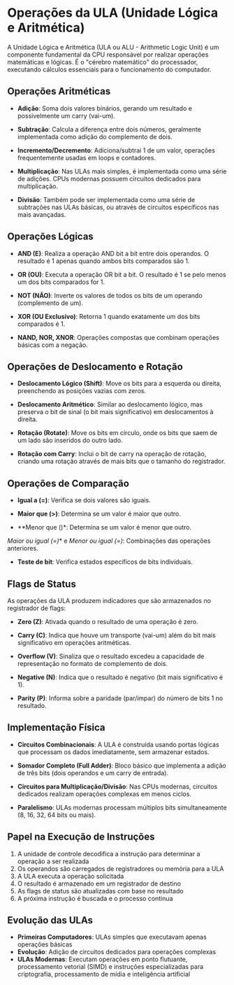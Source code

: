 # Operações da ULA (Unidade Lógica e Aritmética)

A Unidade Lógica e Aritmética (ULA ou ALU - Arithmetic Logic Unit) é um componente fundamental da CPU responsável por realizar operações matemáticas e lógicas. É o "cérebro matemático" do processador, executando cálculos essenciais para o funcionamento do computador.


## Operações Aritméticas

- **Adição**: Soma dois valores binários, gerando um resultado e possivelmente um carry (vai-um).
  
- **Subtração**: Calcula a diferença entre dois números, geralmente implementada como adição do complemento de dois.
  
- **Incremento/Decremento**: Adiciona/subtrai 1 de um valor, operações frequentemente usadas em loops e contadores.
  
- **Multiplicação**: Nas ULAs mais simples, é implementada como uma série de adições. CPUs modernas possuem circuitos dedicados para multiplicação.
  
- **Divisão**: Também pode ser implementada como uma série de subtrações nas ULAs básicas, ou através de circuitos específicos nas mais avançadas.


## Operações Lógicas

- **AND (E)**: Realiza a operação AND bit a bit entre dois operandos. O resultado é 1 apenas quando ambos bits comparados são 1.
  
- **OR (OU)**: Executa a operação OR bit a bit. O resultado é 1 se pelo menos um dos bits comparados for 1.
  
- **NOT (NÃO)**: Inverte os valores de todos os bits de um operando (complemento de um).
  
- **XOR (OU Exclusivo)**: Retorna 1 quando exatamente um dos bits comparados é 1.
  
- **NAND, NOR, XNOR**: Operações compostas que combinam operações básicas com a negação.


## Operações de Deslocamento e Rotação

- **Deslocamento Lógico (Shift)**: Move os bits para a esquerda ou direita, preenchendo as posições vazias com zeros.
  
- **Deslocamento Aritmético**: Similar ao deslocamento lógico, mas preserva o bit de sinal (o bit mais significativo) em deslocamentos à direita.
  
- **Rotação (Rotate)**: Move os bits em círculo, onde os bits que saem de um lado são inseridos do outro lado.
  
- **Rotação com Carry**: Inclui o bit de carry na operação de rotação, criando uma rotação através de mais bits que o tamanho do registrador.


## Operações de Comparação

- **Igual a (=)**: Verifica se dois valores são iguais.
  
- **Maior que (>)**: Determina se um valor é maior que outro.
  
- **Menor que ()*: Determina se um valor é menor que outro.

*Maior ou igual (=)** e *Menor ou igual (=)*: Combinações das operações anteriores.

- **Teste de bit**: Verifica estados específicos de bits individuais.


## Flags de Status

As operações da ULA produzem indicadores que são armazenados no registrador de flags:

- **Zero (Z)**: Ativada quando o resultado de uma operação é zero.
  
- **Carry (C)**: Indica que houve um transporte (vai-um) além do bit mais significativo em operações aritméticas.
  
- **Overflow (V)**: Sinaliza que o resultado excedeu a capacidade de representação no formato de complemento de dois.
  
- **Negative (N)**: Indica que o resultado é negativo (bit mais significativo é 1).
  
- **Parity (P)**: Informa sobre a paridade (par/ímpar) do número de bits 1 no resultado.


## Implementação Física

- **Circuitos Combinacionais**: A ULA é construída usando portas lógicas que processam os dados imediatamente, sem armazenar estados.
  
- **Somador Completo (Full Adder)**: Bloco básico que implementa a adição de três bits (dois operandos e um carry de entrada).
  
- **Circuitos para Multiplicação/Divisão**: Nas CPUs modernas, circuitos dedicados realizam operações complexas em menos ciclos.
  
- **Paralelismo**: ULAs modernas processam múltiplos bits simultaneamente (8, 16, 32, 64 bits ou mais).


## Papel na Execução de Instruções

1. A unidade de controle decodifica a instrução para determinar a operação a ser realizada
2. Os operandos são carregados de registradores ou memória para a ULA
3. A ULA executa a operação solicitada
4. O resultado é armazenado em um registrador de destino
5. As flags de status são atualizadas com base no resultado
6. A próxima instrução é buscada e o processo continua


## Evolução das ULAs

- **Primeiras Computadores**: ULAs simples que executavam apenas operações básicas
- **Evolução**: Adição de circuitos dedicados para operações complexas
- **ULAs Modernas**: Executam operações em ponto flutuante, processamento vetorial (SIMD) e instruções especializadas para criptografia, processamento de mídia e inteligência artificial

